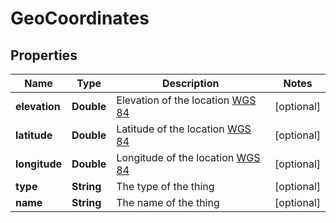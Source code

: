 
# GeoCoordinates

## Properties
Name | Type | Description | Notes
------------ | ------------- | ------------- | -------------
**elevation** | **Double** | Elevation of the location [WGS 84](https://en.wikipedia.org/wiki/World_Geodetic_System) |  [optional]
**latitude** | **Double** | Latitude of the location [WGS 84](https://en.wikipedia.org/wiki/World_Geodetic_System) |  [optional]
**longitude** | **Double** | Longitude of the location [WGS 84](https://en.wikipedia.org/wiki/World_Geodetic_System) |  [optional]
**type** | **String** | The type of the thing |  [optional]
**name** | **String** | The name of the thing |  [optional]



